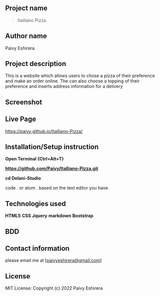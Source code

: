 ## Project name

> Italliano Pizza

## Author name

Paivy Eshirera

## Project description

This is a website which allows users to chose a pizza of their preference and make an order online. The can also choose a topping of their preference and inserts address information for a delivery

## Screenshot

## Live Page

https://paivy.github.io/Italliano-Pizza/

## Installation/Setup instruction

**Open Terminal {Ctrl+Alt+T}**

**https://github.com/Paivy/Italliano-Pizza.git**

**cd Delani-Studio**

code . or atom . based on the text editor you have.

## Technologies used

**HTML5**
**CSS**
**Jquery**
**markdown**
**Bootstrap**

## BDD

## Contact information

please email me at [paivyeshirera@gmail.com]

## License

MIT License:
Copyright (c) 2022 Paivy Eshirera

